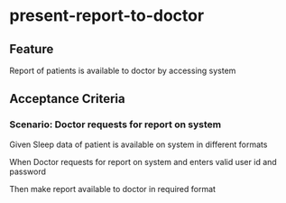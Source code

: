 # present-report-to-doctor

## Feature

Report of patients is available to doctor by accessing system

## Acceptance Criteria

### Scenario: Doctor requests for report on system

  Given Sleep data of patient is available on system in different formats

  When Doctor requests for report on system and enters valid user id and password

  Then make report available to doctor in required format
